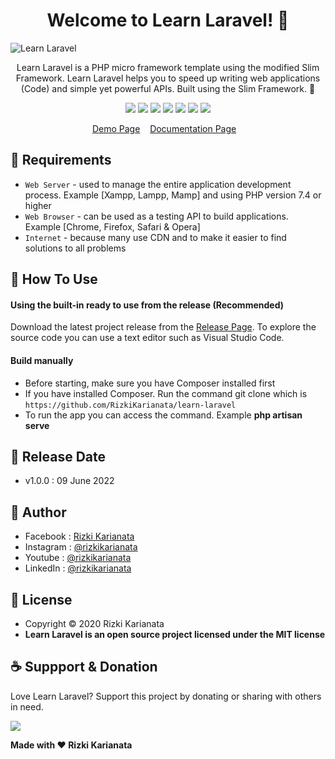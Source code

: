 <h1 align="center">Welcome to Learn Laravel! 👋 </h1>

![Learn Laravel](https://user-images.githubusercontent.com/52366240/172872997-a02b7194-b915-4b6c-bb4b-20b1aa2aed88.png)

<p align="center">Learn Laravel is a PHP micro framework template using the modified Slim Framework. Learn Laravel helps you to speed up writing web applications (Code) and simple yet powerful APIs. Built using the Slim Framework. 💖 </p>

<p align="center">
<img src="https://img.shields.io/github/contributors/RizkiKarianata/learn-laravel?style=flat-square">
<img src="https://img.shields.io/github/issues/RizkiKarianata/learn-laravel?style=flat-square">
<img src="https://img.shields.io/github/stars/RizkiKarianata/learn-laravel?style=flat-square"> 
<img src="https://img.shields.io/github/forks/RizkiKarianata/learn-laravel?style=flat-square">
<img src="https://img.shields.io/github/last-commit/RizkiKarianata/learn-laravel.svg?style=flat-square">
<img src="https://img.shields.io/github/languages/code-size/RizkiKarianata/learn-laravel?style=flat-square">
<img src="https://img.shields.io/github/license/RizkiKarianata/learn-laravel?style=flat-square">
</p>

<p align="center">
<a href="https://karianata.com/learn-laravel/demo">Demo Page</a>&nbsp;&nbsp;&nbsp;
<a href="https://karianata.com/learn-laravel/docs">Documentation Page</a>&nbsp;&nbsp;&nbsp;
</p>

## 💾 Requirements

* `Web Server` - used to manage the entire application development process. Example [Xampp, Lampp, Mamp] and using PHP version 7.4 or higher
* `Web Browser` - can be used as a testing API to build applications. Example [Chrome, Firefox, Safari & Opera]
* `Internet` - because many use CDN and to make it easier to find solutions to all problems

## 🎯 How To Use

#### Using the built-in ready to use from the release (Recommended)

Download the latest project release from the [Release Page](https://github.com/RizkiKarianata/learn-laravel "Release Page"). To explore the source code you can use a text editor such as Visual Studio Code.

#### Build manually

* Before starting, make sure you have Composer installed first
* If you have installed Composer. Run the command git clone which is `https://github.com/RizkiKarianata/learn-laravel`
* To run the app you can access the command. Example **php artisan serve**

## 📆 Release Date

* v1.0.0 : 09 June 2022

## 🧑 Author

* Facebook : <a href="https://www.facebook.com/rizky.slankers.3386"> Rizki Karianata</a>
* Instagram : <a href="https://www.instagram.com/rizkikarianata"> @rizkikarianata</a>
* Youtube : <a href="https://www.youtube.com/channel/UCwhkJwsq6swJrerdP0tixJA"> @rizkikarianata</a>
* LinkedIn :  <a href="https://www.linkedin.com/in/rizkikarianata"> @rizkikarianata</a>

## 📝 License

* Copyright © 2020 Rizki Karianata
* **Learn Laravel is an open source project licensed under the MIT license**

## ☕️ Suppport & Donation

Love Learn Laravel? Support this project by donating or sharing with others in need.

<a href="https://www.buymeacoffee.com/rizkikarianata"><img src="https://img.shields.io/badge/Buy_Me_A_Coffee-FFDD00?style=for-the-badge&logo=buy-me-a-coffee&logoColor=black"/> </a>

**Made with ❤️ Rizki Karianata**
